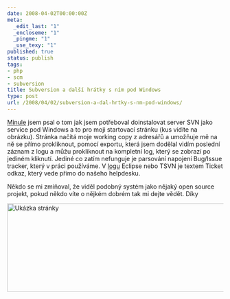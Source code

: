 ```yaml
---
date: 2008-04-02T00:00:00Z
meta:
  _edit_last: "1"
  _encloseme: "1"
  _pingme: "1"
  _use_texy: "1"
published: true
status: publish
tags:
- php
- scm
- subversion
title: Subversion a další hrátky s ním pod Windows
type: post
url: /2008/04/02/subversion-a-dal-hrtky-s-nm-pod-windows/
---
```


<a href="http://blog.prskavec.net/?p=45">Minule</a> jsem psal o tom jak jsem potřeboval doinstalovat server SVN jako service pod Windows a to pro moji startovací stránku (kus vidíte na obrázku). Stránka načítá moje working copy z adresářů a umožňuje mě na ně se přímo prokliknout, pomocí exportu, která jsem dodělal vidím poslední záznam z logu a můžu prokliknout na kompletní log, který se zobrazí po jediném kliknutí. Jediné co zatím nefunguje je parsování napojení Bug/Issue tracker, který v práci používáme. V <a href="http://www.kubale-computer.cz/grafika.html">logu</a> Eclipse nebo TSVN je textem Ticket odkaz, který vede přímo do našeho helpdesku.

Někdo se mi zmiňoval, že viděl podobný systém jako nějaký open source projekt, pokud někdo víte o nějkém dobrém tak mi dejte vědět. Díky

<img style="border-right: 0px;border-top: 0px;border-left: 0px;border-bottom: 0px" src="http://blog.prskavec.net/wp-content/uploads/2008/04/image.png" border="0" alt="Ukázka stránky" width="508" height="206" />

